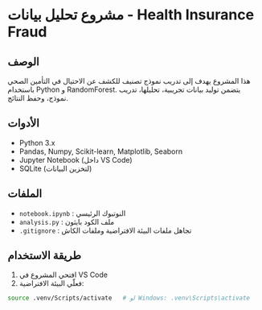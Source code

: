 # مشروع تحليل بيانات - Health Insurance Fraud

## الوصف
هذا المشروع يهدف إلى تدريب نموذج تصنيف للكشف عن الاحتيال في التأمين الصحي باستخدام Python و RandomForest.
يتضمن توليد بيانات تجريبية، تحليلها، تدريب نموذج، وحفظ النتائج.

## الأدوات
- Python 3.x
- Pandas, Numpy, Scikit-learn, Matplotlib, Seaborn
- Jupyter Notebook (داخل VS Code)
- SQLite (لتخزين البيانات)

## الملفات
- `notebook.ipynb` : النوتبوك الرئيسي
- `analysis.py` : ملف الكود بايثون
- `.gitignore` : تجاهل ملفات البيئة الافتراضية وملفات الكاش

## طريقة الاستخدام
1. افتحي المشروع في VS Code
2. فعلّي البيئة الافتراضية:  
```bash
source .venv/Scripts/activate   # لو Windows: .venv\Scripts\activate
